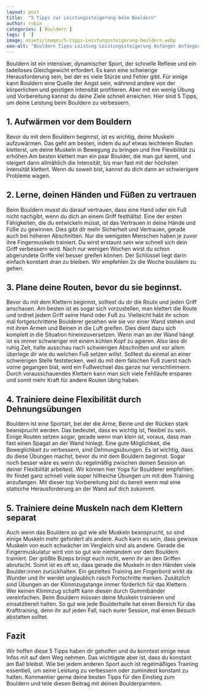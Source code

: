 ```yaml
---
layout: post
title:  "5 Tipps zur Leistungssteigerung beim Bouldern"
author: robin
categories: [ Bouldern ]
tags: [  ]
image: assets/images/5-tipps-Leistungssteigerung-bouldern.webp
seo-alt: "Bouldern Tipps Leistung Leistungssteigerung Anfänger Anfängertipps Aufwärmen Lernen Training Trainieren"
---
```


Bouldern ist ein intensiver, dynamischer Sport, der schnelle Reflexe und ein tadelloses Gleichgewicht erfordert. Es kann eine schwierige Herausforderung sein, bei der es viele Stürze und Fehler gibt. Für einige kann Bouldern eine Quelle der Angst sein, während andere von der körperlichen und geistigen Intensität profitieren. Aber mit ein wenig Übung und Vorbereitung kannst du deine Ziele schnell erreichen. Hier sind 5 Tipps, um deine Leistung beim Bouldern zu verbessern.

## 1. Aufwärmen vor dem Bouldern
Bevor du mit dem Bouldern beginnst, ist es wichtig, deine Muskeln aufzuwärmen. Das geht am besten, indem du auf etwas leichteren Routen kletterst, um deine Muskeln in Bewegung zu bringen und ihre Flexibilität zu erhöhen.Am besten klettert man ein paar Boulder, die man gut kennt, und steigert dann allmählich die Intensität, bis man fast mit der höchsten Intensität klettert. Wenn du soweit bist, kannst du dich dann an schwierigere Probleme wagen.
 
## 2. Lerne, deinen Händen und Füßen zu vertrauen
Beim Bouldern musst du darauf vertrauen, dass eine Hand oder ein Fuß nicht nachgibt, wenn du dich an einem Griff festhältst. Eine der ersten Fähigkeiten, die du entwickeln müsst, ist das Vertrauen in deine Hände und Füße zu gewinnen. Dies gibt dir mehr Sicherheit und Vertrauen, gerade auch bei höheren Abschnitten. Nur die wenigsten Menschen haben je zuvor ihre Fingermuskeln trainiert. Du wirst erstaunt sein wie schnell sich dein Griff verbessern wird. Nach nur wenigen Wochen wirst du schon abgerundete Griffe viel besser greifen können. Der Schlüssel liegt darin einfach konstant dran zu bleiben. Wir empfehlen 2x die Woche bouldern zu gehen.

## 3. Plane deine Routen, bevor du sie beginnst.
Bevor du mit dem Klettern beginnst, solltest du dir die Route und jeden Griff anschauen. Am besten ist es sogar sich vorzustellen, man klettert die Route und ordnet jedem Griff seine Hand oder Fuß zu. Vielleicht habt ihr schon mal fortgeschrittene Boulderer gesehen wie sie vor einer Wand stehen und mit ihren Armen und Beinen in die Luft greifen. Dies dient dazu sich komplett in die Situation hineinzuversetzen. Wenn man an der Wand hängt ist es immer schwieriger mit einem kühlen Kopf zu agieren. Also lass dir ruhig Zeit, halte ausschau nach schwierigen Abschnitten und vor allem überlege dir wie du welchen Fuß setzen willst. Solltest du einmal an einer schwierigen Stelle feststecken, weil du mit dem falschen Fuß zuerst nach vorne gegangen bist, wird ein Fußwechsel das ganze nur verschlimmern. Durch vorausschauendes Klettern kann man sich viele Fehlläufe ersparen und somit mehr Kraft für andere Routen übrig haben.
 
## 4. Trainiere deine Flexibilität durch Dehnungsübungen
Bouldern ist eine Sportart, bei der die Arme, Beine und der Rücken stark beansprucht werden. Das bedeutet, dass es wichtig ist, flexibel zu sein. Einige Routen setzen sogar, gerade wenn man klein ist, voraus, dass man fast einen Spagat an der Wand hinlegt. Eine gute Möglichkeit, die Beweglichkeit zu verbessern, sind Dehnungsübungen. Es ist wichtig, dass du diese Übungen machst, bevor du mit dem Bouldern beginnst. Sogar noch besser wäre es wenn du regelmäßig zwischen deinen Session an deiner Flexibilität arbeitest. Wir können hier Yoga für Boulderer empfehlen. Ihr findet ganz schnell viele super hilfreiche Übungen um mit dem Training anzufangen. Mit dieser top Vorbereitung bist du bereit wenn mal eine statische Herausforderung an der Wand auf dich zukommt.

## 5. Trainiere deine Muskeln nach dem Klettern separat
Auch wenn das Bouldern so gut wie alle Muskeln beansprucht, so sind einige Muskeln mehr gefordert als andere. Auch kann es sein, dass gewisse Muskeln von euch schwächer im Vergleich sind als andere. Gerade die Fingermuskulatur wird von so gut wie niemandem vor dem Bouldern trainiert. Der größte Bizeps bringt euch nicht, wenn ihr an den Griffen abrutscht. Somit ist es oft so, dass gerade die Muskeln in den Händen viele Boulder:innen zurückhalten. Ein gezieltes Training am Fingerbord wirkt da Wunder und ihr werdet unglaublich rasch Fortschritte merken. Zusätzlich sind Übungen an der Klimmzugstange immer förderlich für das Klettern. Wer keinen Klimmzug schafft kann diesen durch Gummibänder vereinfachen. Beim Bouldern müssen deine Muskeln trainieren und einsatzbereit halten. So gut wie jede Boulderhalle hat einen Bereich für das Krafttraining, denn ihr auf jeden Fall, nach eurer Session, mal einen Besuch abstatten solltet.

## Fazit
Wir hoffen diese 5 Tipps haben dir geholfen und du konntest einige neue Infos mit auf dem Weg nehmen. Das wichtigste aber ist, dass du konstant am Ball bleibst. Wie bei jedem anderen Sport auch ist regelmäßiges Training essentiell, um seine Leistung zu verbessern oder zumindest konstant zu halten. 
Kommentier gerne deine besten Tipps für den Einstieg zum Bouldern und teile diesen Beitrag mit deinen Boulderparntern.
